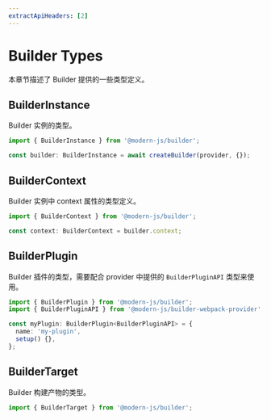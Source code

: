 ```yaml
---
extractApiHeaders: [2]
---
```


# Builder Types

本章节描述了 Builder 提供的一些类型定义。

## BuilderInstance

Builder 实例的类型。

```ts
import { BuilderInstance } from '@modern-js/builder';

const builder: BuilderInstance = await createBuilder(provider, {});
```

## BuilderContext

Builder 实例中 context 属性的类型定义。

```ts
import { BuilderContext } from '@modern-js/builder';

const context: BuilderContext = builder.context;
```

## BuilderPlugin

Builder 插件的类型，需要配合 provider 中提供的 `BuilderPluginAPI` 类型来使用。

```ts
import { BuilderPlugin } from '@modern-js/builder';
import { BuilderPluginAPI } from '@modern-js/builder-webpack-provider';

const myPlugin: BuilderPlugin<BuilderPluginAPI> = {
  name: 'my-plugin',
  setup() {},
};
```

## BuilderTarget

Builder 构建产物的类型。

```ts
import { BuilderTarget } from '@modern-js/builder';
```
